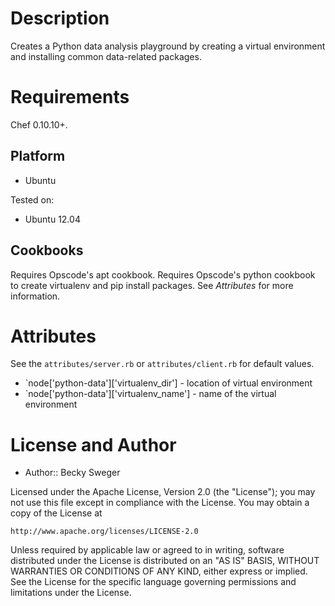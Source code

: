 Description
===========

Creates a Python data analysis playground by creating a virtual environment 
and installing common data-related packages.

Requirements
============

Chef 0.10.10+.

Platform
--------

* Ubuntu

Tested on:

* Ubuntu 12.04

Cookbooks
---------

Requires Opscode's apt cookbook.
Requires Opscode's python cookbook to create virtualenv and pip
install packages. 
See _Attributes_ for more information.

Attributes
==========

See the `attributes/server.rb` or `attributes/client.rb` for default
values. 

* `node['python-data']['virtualenv_dir'] - location of virtual environment
* `node['python-data']['virtualenv_name'] - name of the virtual environment

License and Author
==================

- Author:: Becky Sweger

Licensed under the Apache License, Version 2.0 (the "License");
you may not use this file except in compliance with the License.
You may obtain a copy of the License at

    http://www.apache.org/licenses/LICENSE-2.0

Unless required by applicable law or agreed to in writing, software
distributed under the License is distributed on an "AS IS" BASIS,
WITHOUT WARRANTIES OR CONDITIONS OF ANY KIND, either express or implied.
See the License for the specific language governing permissions and
limitations under the License.
